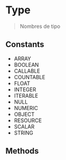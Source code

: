 
                                                                                                                                            
    
# Type


> Nombres de tipo
>
> 




## Constants
- ARRAY
- BOOLEAN
- CALLABLE
- COUNTABLE
- FLOAT
- INTEGER
- ITERABLE
- NULL
- NUMERIC
- OBJECT
- RESOURCE
- SCALAR
- STRING




## Methods

                                                                                                                                                                                                                                                                                                                                                                                                            
    
                                                                                                                                                                                                                                                                             
                